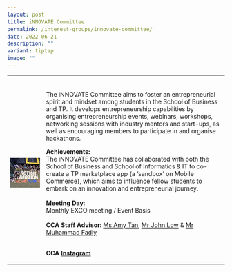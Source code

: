 ```yaml
---
layout: post
title: iNNOVATE Committee
permalink: /interest-groups/innovate-committee/
date: 2022-06-21
description: ""
variant: tiptap
image: ""
---
```

<table style="minWidth: 50px">
<colgroup>
<col>
<col>
</colgroup>
<tbody>
<tr>
<td rowspan="1" colspan="1">
<p></p>
</td>
<td rowspan="1" colspan="1">
<p></p>
</td>
</tr>
<tr>
<td rowspan="1" colspan="1">
<div class="isomer-image-wrapper">
<img style="width: 100%" height="auto" width="100%" alt="" src="/images/Interest Groups/iNNOVATE_Committee.png">
</div>
</td>
<td rowspan="1" colspan="1">
<p>The iNNOVATE Committee aims to foster an entrepreneurial spirit and mindset
among students in the School of Business and TP. It develops entrepreneurship
capabilities by organising entrepreneurship events, webinars, workshops,
networking sessions with industry mentors and start-ups, as well as encouraging
members to participate in and organise hackathons.
<br>
</p>
<p><strong>Achievements:</strong>
<br>The iNNOVATE Committee has collaborated with both the School of Business
and School of Informatics &amp; IT to co-create a TP marketplace app (a
‘sandbox’ on Mobile Commerce), which aims to influence fellow students
to embark on an innovation and entrepreneurial journey.
<br>
<br><strong>Meeting Day:</strong>
<br>Monthly EXCO meeting / Event Basis
<br>
<br><strong>CCA Staff Advisor: </strong><a href="mailto:Amy_TAN@TP.EDU.SG" rel="noopener nofollow" target="_blank">Ms Amy Tan</a>, <a href="mailto:John_LOW@TP.EDU.SG" rel="noopener noreferrer nofollow" target="_blank">Mr John Low</a> &amp; <a href="mailto:Muhammad_FADLY_MAHDAR@TP.EDU.SG" rel="noopener nofollow" target="_blank">Mr Muhammad Fadly</a>
</p>
<p>
<br><strong>CCA <a href="https://www.instagram.com/innovate_tp_/" rel="noopener noreferrer nofollow" target="_blank">Instagram</a></strong>
</p>
</td>
</tr>
</tbody>
</table>
<p></p>